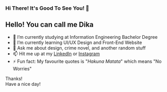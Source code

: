 ### Hi There! It's Good To See You! 👋

## Hello! You can call me Dika

- 🔭 I’m currently studying at Information Engineering Bachelor Degree
- 🌱 I’m currently learning UI/UX Design and Front-End Website
- 💬 Ask me about design, crime novel, and another random stuff
- 📫 Hit me up at my [LinkedIn](https://www.linkedin.com/in/pramudya-kusuma-hardika-284b481b7/) or [Instagram](http://instagram.com/xydik_)
- ⚡ Fun fact: My favourite quotes is "_Hakuna Matata_" which means "No Worries"  

Thanks!  
Have a nice day!  

